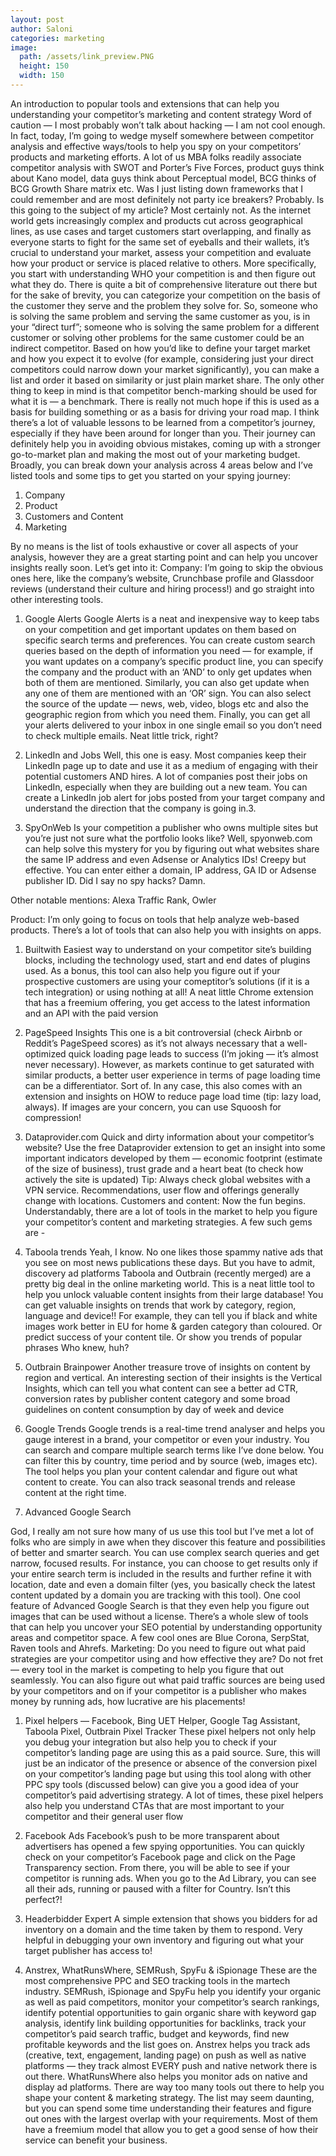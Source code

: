 ```yaml
---
layout: post
author: Saloni
categories: marketing
image:
  path: /assets/link_preview.PNG
  height: 150
  width: 150
---
```


An introduction to popular tools and extensions that can help you understanding your competitor’s marketing and content strategy
Word of caution — I most probably won’t talk about hacking — I am not cool enough. In fact, today, I’m going to wedge myself somewhere between competitor analysis and effective ways/tools to help you spy on your competitors’ products and marketing efforts.
A lot of us MBA folks readily associate competitor analysis with SWOT and Porter’s Five Forces, product guys think about Kano model, data guys think about Perceptual model, BCG thinks of BCG Growth Share matrix etc. Was I just listing down frameworks that I could remember and are most definitely not party ice breakers? Probably. Is this going to the subject of my article? Most certainly not.
As the internet world gets increasingly complex and products cut across geographical lines, as use cases and target customers start overlapping, and finally as everyone starts to fight for the same set of eyeballs and their wallets, it’s crucial to understand your market, assess your competition and evaluate how your product or service is placed relative to others. More specifically, you start with understanding WHO your competition is and then figure out what they do. There is quite a bit of comprehensive literature out there but for the sake of brevity, you can categorize your competition on the basis of the customer they serve and the problem they solve for. So, someone who is solving the same problem and serving the same customer as you, is in your “direct turf”; someone who is solving the same problem for a different customer or solving other problems for the same customer could be an indirect competitor. Based on how you’d like to define your target market and how you expect it to evolve (for example, considering just your direct competitors could narrow down your market significantly), you can make a list and order it based on similarity or just plain market share. The only other thing to keep in mind is that competitor bench-marking should be used for what it is — a benchmark. There is really not much hope if this is used as a basis for building something or as a basis for driving your road map.
I think there’s a lot of valuable lessons to be learned from a competitor’s journey, especially if they have been around for longer than you. Their journey can definitely help you in avoiding obvious mistakes, coming up with a stronger go-to-market plan and making the most out of your marketing budget. Broadly, you can break down your analysis across 4 areas below and I’ve listed tools and some tips to get you started on your spying journey:

1. Company
2. Product
3. Customers and Content
4. Marketing

By no means is the list of tools exhaustive or cover all aspects of your analysis, however they are a great starting point and can help you uncover insights really soon. Let’s get into it:
Company: I’m going to skip the obvious ones here, like the company’s website, Crunchbase profile and Glassdoor reviews (understand their culture and hiring process!) and go straight into other interesting tools.

1. Google Alerts
Google Alerts is a neat and inexpensive way to keep tabs on your competition and get important updates on them based on specific search terms and preferences. You can create custom search queries based on the depth of information you need — for example, if you want updates on a company’s specific product line, you can specify the company and the product with an ‘AND’ to only get updates when both of them are mentioned. Similarly, you can also get update when any one of them are mentioned with an ‘OR’ sign. You can also select the source of the update — news, web, video, blogs etc and also the geographic region from which you need them. Finally, you can get all your alerts delivered to your inbox in one single email so you don’t need to check multiple emails. Neat little trick, right?

2. LinkedIn and Jobs
Well, this one is easy. Most companies keep their LinkedIn page up to date and use it as a medium of engaging with their potential customers AND hires. A lot of companies post their jobs on LinkedIn, especially when they are building out a new team. You can create a LinkedIn job alert for jobs posted from your target company and understand the direction that the company is going in.3.

3. SpyOnWeb
Is your competition a publisher who owns multiple sites but you’re just not sure what the portfolio looks like? Well, spyonweb.com can help solve this mystery for you by figuring out what websites share the same IP address and even Adsense or Analytics IDs! Creepy but effective. You can enter either a domain, IP address, GA ID or Adsense publisher ID. Did I say no spy hacks? Damn.

Other notable mentions: Alexa Traffic Rank, Owler

Product: I’m only going to focus on tools that help analyze web-based products. There’s a lot of tools that can also help you with insights on apps.

1. Builtwith
Easiest way to understand on your competitor site’s building blocks, including the technology used, start and end dates of plugins used. As a bonus, this tool can also help you figure out if your prospective customers are using your comeptitor’s solutions (if it is a tech integration) or using nothing at all! A neat little Chrome extension that has a freemium offering, you get access to the latest information and an API with the paid version

2. PageSpeed Insights
This one is a bit controversial (check Airbnb or Reddit’s PageSpeed scores) as it’s not always necessary that a well-optimized quick loading page leads to success (I’m joking — it’s almost never necessary). However, as markets continue to get saturated with similar products, a better user experience in terms of page loading time can be a differentiator. Sort of. In any case, this also comes with an extension and insights on HOW to reduce page load time (tip: lazy load, always). If images are your concern, you can use Squoosh for compression!

3. Dataprovider.com
Quick and dirty information about your competitor’s website? Use the free Dataprovider extension to get an insight into some important indicators developed by them — economic footprint (estimate of the size of business), trust grade and a heart beat (to check how actively the site is updated)
Tip: Always check global websites with a VPN service. Recommendations, user flow and offerings generally change with locations.
Customers and content: Now the fun begins. Understandably, there are a lot of tools in the market to help you figure your competitor’s content and marketing strategies. A few such gems are -

1. Taboola trends
Yeah, I know. No one likes those spammy native ads that you see on most news publications these days. But you have to admit, discovery ad platforms Taboola and Outbrain (recently merged) are a pretty big deal in the online marketing world. This is a neat little tool to help you unlock valuable content insights from their large database! You can get valuable insights on trends that work by category, region, language and device!! For example, they can tell you if black and white images work better in EU for home & garden category than coloured. Or predict success of your content tile. Or show you trends of popular phrases
Who knew, huh?

2. Outbrain Brainpower
Another treasure trove of insights on content by region and vertical. An interesting section of their insights is the Vertical Insights, which can tell you what content can see a better ad CTR, conversion rates by publisher content category and some broad guidelines on content consumption by day of week and device

3. Google Trends
Google trends is a real-time trend analyser and helps you gauge interest in a brand, your competitor or even your industry. You can search and compare multiple search terms like I’ve done below. You can filter this by country, time period and by source (web, images etc). The tool helps you plan your content calendar and figure out what content to create. You can also track seasonal trends and release content at the right time.

4. Advanced Google Search

God, I really am not sure how many of us use this tool but I’ve met a lot of folks who are simply in awe when they discover this feature and possibilities of better and smarter search. You can use complex search queries and get narrow, focused results. For instance, you can choose to get results only if your entire search term is included in the results and further refine it with location, date and even a domain filter (yes, you basically check the latest content updated by a domain you are tracking with this tool). One cool feature of Advanced Google Search is that they even help you figure out images that can be used without a license.
There’s a whole slew of tools that can help you uncover your SEO potential by understanding opportunity areas and competitor space. A few cool ones are Blue Corona, SerpStat, Raven tools and Ahrefs.
Marketing: Do you need to figure out what paid strategies are your competitor using and how effective they are? Do not fret — every tool in the market is competing to help you figure that out seamlessly. You can also figure out what paid traffic sources are being used by your competitors and on if your competitor is a publisher who makes money by running ads, how lucrative are his placements!

1. Pixel helpers — Facebook, Bing UET Helper, Google Tag Assistant, Taboola Pixel, Outbrain Pixel Tracker
These pixel helpers not only help you debug your integration but also help you to check if your competitor’s landing page are using this as a paid source. Sure, this will just be an indicator of the presence or absence of the conversion pixel on your competitor’s landing page but using this tool along with other PPC spy tools (discussed below) can give you a good idea of your competitor’s paid advertising strategy. A lot of times, these pixel helpers also help you understand CTAs that are most important to your competitor and their general user flow

2. Facebook Ads
Facebook’s push to be more transparent about advertisers has opened a few spying opportunities. You can quickly check on your competitor’s Facebook page and click on the Page Transparency section. From there, you will be able to see if your competitor is running ads. When you go to the Ad Library, you can see all their ads, running or paused with a filter for Country. Isn’t this perfect?!

3. Headerbidder Expert
A simple extension that shows you bidders for ad inventory on a domain and the time taken by them to respond. Very helpful in debugging your own inventory and figuring out what your target publisher has access to!

4. Anstrex, WhatRunsWhere, SEMRush, SpyFu & iSpionage
These are the most comprehensive PPC and SEO tracking tools in the martech industry. SEMRush, iSpionage and SpyFu help you identify your organic as well as paid competitors, monitor your competitor’s search rankings, identify potential opportunities to gain organic share with keyword gap analysis, identify link building opportunities for backlinks, track your competitor’s paid search traffic, budget and keywords, find new profitable keywords and the list goes on. Anstrex helps you track ads (creative, text, engagement, landing page) on push as well as native platforms — they track almost EVERY push and native network there is out there. WhatRunsWhere also helps you monitor ads on native and display ad platforms.
There are way too many tools out there to help you shape your content & marketing strategy. The list may seem daunting, but you can spend some time understanding their features and figure out ones with the largest overlap with your requirements. Most of them have a freemium model that allow you to get a good sense of how their service can benefit your business.
